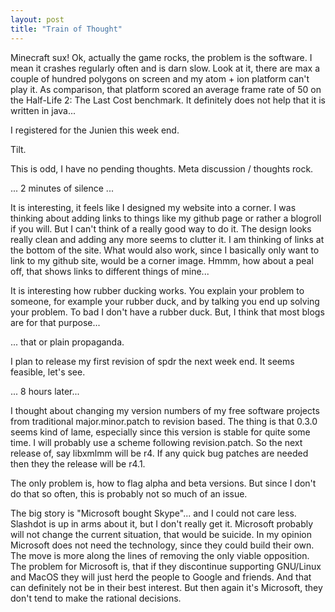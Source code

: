 ```yaml
---
layout: post
title: "Train of Thought"
---
```


Minecraft sux! Ok, actually the game rocks, the problem is the software. I
mean it crashes regularly often and is darn slow. Look at it, there are max 
a couple of hundred polygons on screen and my atom + ion platform can't play it.
As comparison, that platform scored an average frame rate of 50 on the 
Half-Life 2: The Last Cost benchmark. It definitely does not help that it is 
written in java...

I registered for the Junien this week end.

Tilt.

This is odd, I have no pending thoughts. Meta discussion / thoughts rock. 

... 2 minutes of silence ...

It is interesting, it feels like I designed my website into a corner. I was 
thinking about adding links to things like my github page or rather a blogroll 
if you will. But I can't think of a really good way to do it. The design looks 
really clean and adding any more seems to clutter it. I am thinking of links 
at the bottom of the site. What would also work, since I basically only want to
link to my github site, would be a corner image. Hmmm, how about a peal off, 
that shows links to different things of mine... 

It is interesting how rubber ducking works. You explain your problem to someone, 
for example your rubber duck, and by talking you end up solving your problem. To
bad I don't have a rubber duck. But, I think that most blogs are for that
purpose...

... that or plain propaganda.

I plan to release my first revision of spdr the next week end. It seems feasible,
let's see. 

... 8 hours later...

I thought about changing my version numbers of my free software projects from 
traditional major.minor.patch to revision based. The thing is that 0.3.0 seems 
kind of lame, especially since this version is stable for quite some time. I will
probably use a scheme following revision.patch. So the next release of, say 
libxmlmm will be r4. If any quick bug patches are needed then they the release
will be r4.1. 

The only problem is, how to flag alpha and beta versions. But since I don't do
that so often, this is probably not so much of an issue. 

The big story is "Microsoft bought Skype"... and I could not care less. Slashdot
is up in arms about it, but I don't really get it. Microsoft probably will not
change the current situation, that would be suicide. In my opinion Microsoft 
does not need the technology, since they could build their own. The move is
more along the lines of removing the only viable opposition. The problem for
Microsoft is, that if they discontinue supporting GNU/Linux and MacOS they will
just herd the people to Google and friends. And that can definitely not be in 
their best interest. But then again it's Microsoft, they don't tend to make the 
rational decisions.


